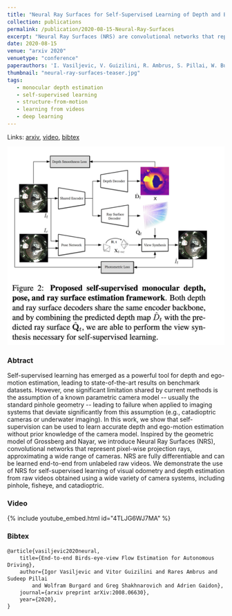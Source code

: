 ```yaml
---
title: "Neural Ray Surfaces for Self-Supervised Learning of Depth and Ego-motion"
collection: publications
permalink: /publication/2020-08-15-Neural-Ray-Surfaces
excerpt: "Neural Ray Surfaces (NRS) are convolutional networks that represent pixel-wise projection rays, approximating a wide range of cameras. NRS are fully differentiable and can be learned end-to-end from unlabeled raw videos."
date: 2020-08-15
venue: "arxiv 2020"
venuetype: "conference"
paperauthors: 'I. Vasiljevic, V. Guizilini, R. Ambrus, S. Pillai, W. Burgard, G. Shakhnarovich, A. Gaidon'
thumbnail: "neural-ray-surfaces-teaser.jpg"
tags:
   - monocular depth estimation
   - self-supervised learning
   - structure-from-motion
   - learning from videos
   - deep learning
---
```


Links: [arxiv](https://arxiv.org/abs/2008.06630), [video](#video), [bibtex](#bibtex)

![Neural Ray Surfaces (NRS) Model](/images/neural-ray-surfaces-model.jpg)

### Abtract

Self-supervised learning has emerged as a powerful tool for depth and ego-motion estimation, leading to state-of-the-art results on benchmark datasets. However, one significant limitation shared by current methods is the assumption of a known parametric camera model -- usually the standard pinhole geometry -- leading to failure when applied to imaging systems that deviate significantly from this assumption (e.g., catadioptric cameras or underwater imaging). In this work, we show that self-supervision can be used to learn accurate depth and ego-motion estimation without prior knowledge of the camera model. Inspired by the geometric model of Grossberg and Nayar, we introduce Neural Ray Surfaces (NRS), convolutional networks that represent pixel-wise projection rays, approximating a wide range of cameras. NRS are fully differentiable and can be learned end-to-end from unlabeled raw videos. We demonstrate the use of NRS for self-supervised learning of visual odometry and depth estimation from raw videos obtained using a wide variety of camera systems, including pinhole, fisheye, and catadioptric.

### Video

{% include youtube_embed.html id="4TLJG6WJ7MA" %}

### Bibtex

    @article{vasiljevic2020neural,
        title={End-to-end Birds-eye-view Flow Estimation for Autonomous Driving},
        author={Igor Vasiljevic and Vitor Guizilini and Rares Ambrus and Sudeep Pillai
            and Wolfram Burgard and Greg Shakhnarovich and Adrien Gaidon},
        journal={arxiv preprint arXiv:2008.06630},
        year={2020},
    }